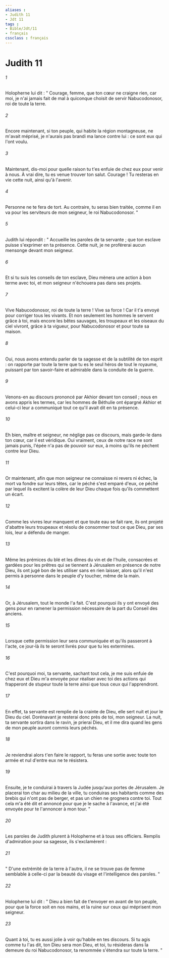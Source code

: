 ```yaml
---
aliases : 
- Judith 11
- Jdt 11
tags : 
- Bible/Jdt/11
- français
cssclass : français
---
```


# Judith 11

###### 1
Holopherne lui dit : " Courage, femme, que ton cœur ne craigne rien, car moi, je n'ai jamais fait de mal à quiconque choisit de servir Nabucodonosor, roi de toute la terre.
###### 2
Encore maintenant, si ton peuple, qui habite la région montagneuse, ne m'avait méprisé, je n'aurais pas brandi ma lance contre lui : ce sont eux qui l'ont voulu.
###### 3
Maintenant, dis-moi pour quelle raison tu t'es enfuie de chez eux pour venir à nous. À vrai dire, tu es venue trouver ton salut. Courage ! Tu resteras en vie cette nuit, ainsi qu'à l'avenir.
###### 4
Personne ne te fera de tort. Au contraire, tu seras bien traitée, comme il en va pour les serviteurs de mon seigneur, le roi Nabucodonosor. "
###### 5
Judith lui répondit : " Accueille les paroles de ta servante ; que ton esclave puisse s'exprimer en ta présence. Cette nuit, je ne proférerai aucun mensonge devant mon seigneur.
###### 6
Et si tu suis les conseils de ton esclave, Dieu mènera une action à bon terme avec toi, et mon seigneur n'échouera pas dans ses projets.
###### 7
Vive Nabucodonosor, roi de toute la terre ! Vive sa force ! Car il t'a envoyé pour corriger tous les vivants. Et non seulement les hommes le servent grâce à toi, mais encore les bêtes sauvages, les troupeaux et les oiseaux du ciel vivront, grâce à ta vigueur, pour Nabucodonosor et pour toute sa maison.
###### 8
Oui, nous avons entendu parler de ta sagesse et de la subtilité de ton esprit : on rapporte par toute la terre que tu es le seul héros de tout le royaume, puissant par ton savoir-faire et admirable dans la conduite de la guerre.
###### 9
Venons-en au discours prononcé par Akhior devant ton conseil ; nous en avons appris les termes, car les hommes de Béthulie ont épargné Akhior et celui-ci leur a communiqué tout ce qu'il avait dit en ta présence.
###### 10
Eh bien, maître et seigneur, ne néglige pas ce discours, mais garde-le dans ton cœur, car il est véridique. Oui vraiment, ceux de notre race ne sont jamais punis, l'épée n'a pas de pouvoir sur eux, à moins qu'ils ne pèchent contre leur Dieu.
###### 11
Or maintenant, afin que mon seigneur ne connaisse ni revers ni échec, la mort va fondre sur leurs têtes, car le péché s'est emparé d'eux, ce péché par lequel ils excitent la colère de leur Dieu chaque fois qu'ils commettent un écart.
###### 12
Comme les vivres leur manquent et que toute eau se fait rare, ils ont projeté d'abattre leurs troupeaux et résolu de consommer tout ce que Dieu, par ses lois, leur a défendu de manger.
###### 13
Même les prémices du blé et les dîmes du vin et de l'huile, consacrées et gardées pour les prêtres qui se tiennent à Jérusalem en présence de notre Dieu, ils ont jugé bon de les utiliser sans en rien laisser, alors qu'il n'est permis à personne dans le peuple d'y toucher, même de la main.
###### 14
Or, à Jérusalem, tout le monde l'a fait. C'est pourquoi ils y ont envoyé des gens pour en ramener la permission nécessaire de la part du Conseil des anciens.
###### 15
Lorsque cette permission leur sera communiquée et qu'ils passeront à l'acte, ce jour-là ils te seront livrés pour que tu les extermines.
###### 16
C'est pourquoi moi, ta servante, sachant tout cela, je me suis enfuie de chez eux et Dieu m'a envoyée pour réaliser avec toi des actions qui frapperont de stupeur toute la terre ainsi que tous ceux qui l'apprendront.
###### 17
En effet, ta servante est remplie de la crainte de Dieu, elle sert nuit et jour le Dieu du ciel. Dorénavant je resterai donc près de toi, mon seigneur. La nuit, ta servante sortira dans le ravin, je prierai Dieu, et il me dira quand les gens de mon peuple auront commis leurs péchés.
###### 18
Je reviendrai alors t'en faire le rapport, tu feras une sortie avec toute ton armée et nul d'entre eux ne te résistera.
###### 19
Ensuite, je te conduirai à travers la Judée jusqu'aux portes de Jérusalem. Je placerai ton char au milieu de la ville, tu conduiras ses habitants comme des brebis qui n'ont pas de berger, et pas un chien ne grognera contre toi. Tout cela m'a été dit et annoncé pour que je le sache à l'avance, et j'ai été envoyée pour te l'annoncer à mon tour. "
###### 20
Les paroles de Judith plurent à Holopherne et à tous ses officiers. Remplis d'admiration pour sa sagesse, ils s'exclamèrent :
###### 21
" D'une extrémité de la terre à l'autre, il ne se trouve pas de femme semblable à celle-ci par la beauté du visage et l'intelligence des paroles. "
###### 22
Holopherne lui dit : " Dieu a bien fait de t'envoyer en avant de ton peuple, pour que la force soit en nos mains, et la ruine sur ceux qui méprisent mon seigneur.
###### 23
Quant à toi, tu es aussi jolie à voir qu'habile en tes discours. Si tu agis comme tu l'as dit, ton Dieu sera mon Dieu, et toi, tu résideras dans la demeure du roi Nabucodonosor, ta renommée s'étendra sur toute la terre. "
